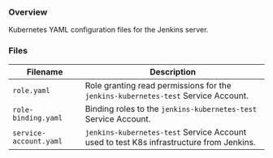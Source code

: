 ### Overview

Kubernetes YAML configuration files for the Jenkins server.

### Files

| Filename               | Description                                                                                  |
|------------------------|----------------------------------------------------------------------------------------------|
| `role.yaml`            | Role granting read permissions for the `jenkins-kubernetes-test` Service Account.            |
| `role-binding.yaml`    | Binding roles to the `jenkins-kubernetes-test` Service Account.                              |
| `service-account.yaml` | `jenkins-kubernetes-test` Service Account used to test K8s infrastructure from Jenkins.      |